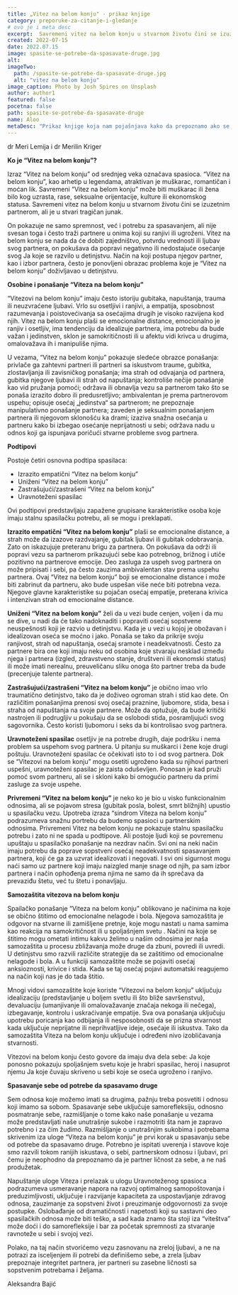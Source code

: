 ```yaml
---
title: „Vitez na belom konju" - prikaz knjige
category: preporuke-za-citanje-i-gledanje
# ovo je i meta desc
excerpt:  Savremeni vitez na belom konju u stvarnom životu čini se izuzetnim partnerom, ali je u stvari tragičan junak.
created: 2022-07-15
date: 2022.07.15
image: spasite-se-potrebe-da-spasavate-druge.jpg
alt:
imageTwo:
  path: /spasite-se-potrebe-da-spasavate-druge.jpg
  alt: "vitez na belom konju"
image_caption: Photo by Josh Spires on Unsplash
author: author1
featured: false
pocetna: false
path: spasite-se-potrebe-da-spasavate-druge
name: Aloo
metaDesc: "Prikaz knjige koja nam pojašnjava kako da prepoznamo ako se ponašamo kao vitez, šta se nalazi u osnovi takvog ponašanja i kako da spasimo sebe od potrebe da spasavamo druge."
---
```

dr Meri Lemija i dr Merilin Kriger

**Ko je “Vitez na belom konju”?**


Izraz “Vitez na belom konju” od srednjeg veka označava spasioca. “Vitez na belom konju”, kao arhetip u legendama, atraktivan je muškarac, romantičan i moćan lik. Savremeni “Vitez na belom konju” može biti muškarac ili žena bilo kog uzrasta, rase, seksualne orijentacije, kulture ili ekonomskog statusa. Savremeni vitez na belom konju u stvarnom životu čini se izuzetnim partnerom, ali je u stvari tragičan junak. 


On pokazuje ne samo spremnost, već i potrebu za spasavanjem, ali nije svesan toga i često traži partnere u onima koji su ranjivi ili ugroženi. Vitez na belom konju se nada da će dobiti zajedništvo, potvrdu vrednosti ili ljubav svog partnera, on pokušava da popravi negativno ili nedostajuće osećanje svog Ja koje se razvilo u detinjstvu. Način na koji postupa njegov partner, kao i izbor partnera, često je ponovljeni obrazac problema koje je “Vitez na belom konju” doživljavao u detinjstvu.

**Osobine i ponašanje “Viteza na belom konju”**

“Vitezovi na belom konju” imaju često istoriju gubitaka, napuštanja, trauma ili neuzvraćene ljubavi. Vrlo su osetljivi i ranjivi, a empatija, sposobnost razumevanja i poistovećivanja sa osećajima drugih je visoko razvijena kod njih. Vitez na belom konju plaši se emocionalne distance, emocionalno je ranjiv i osetljiv, ima tendenciju da idealizuje partnera, ima potrebu da bude važan i jedinstven, sklon je samokritičnosti ili u afektu vidi krivca u drugima, omalovažava ih i manipuliše njima. 

U vezama, “Vitez na belom konju” pokazuje sledeće obrazce ponašanja: privlače ga zahtevni partneri ili partneri sa iskustvom traume, gubitka, zlostavljanja ili zavisničkog ponašanja; ima strah od odvajanja od partnera, gubitka njegove ljubavi ili strah od napuštanja; kontroliše nečije ponašanje kao vid pružanja pomoći; održava ili obnavlja vezu sa partnerom tako što se ponaša izrazito dobro ili predusretljivo; ambivalentan je prema partnerovom uspehu; opisuje osećaj „jedinstva“ sa partnerom; ne prepoznaje manipulativno ponašanje partnera; zaveden je seksualnim ponašanjem partnera ili njegovom sklonošću ka drami; izaziva snažna osećanja u partneru kako bi izbegao osećanje neprijatnosti u sebi; održava nadu u odnos koji ga ispunjava poričući stvarne probleme svog partnera.

**Podtipovi**

Postoje četiri osnovna podtipa spasilaca:

- Izrazito empatični “Vitez na belom konju”
- Uniženi “Vitez na belom konju”
- Zastrašujući/zastrašeni “Vitez na belom konju”
- Uravnoteženi spasilac

Ovi podtipovi predstavljaju zapažene grupisane karakteristike osoba koje imaju stalnu spasilačku potrebu, ali se mogu i preklapati.

**Izrazito empatični “Vitez na belom konju”** plaši se emocionalne distance, a strah može da izazove razdvajanje, gubitak ljubavi ili gubitak odobravanja. Zato on iskazujuje preteranu brigu za partnera. On pokušava da održi ili popravi vezu sa partnerom prikazujući sebe kao potrebnog, brižnog i utiče pozitivno na partnerove emocije. Deo zasluga za uspeh svog partnera on može pripisati i sebi, pa često zauzima ambivalentan stav prema uspehu partnera. Ovaj “Vitez na belom konju” boji se emocionalne distance i može biti zabrinut da partneru, ako bude uspešan više neće biti potrebna veza. Njegove glavne karakteristike su pojačan osećaj empatije, preterana krivica i intenzivan strah od emocionalne distance.

**Uniženi “Vitez na belom konju”** želi da u vezi bude cenjen, voljen i da mu se dive, u nadi da će tako nadoknaditi i popraviti osećaj sopstvene neuspešnosti koji je razvio u detinjstvu. Kada je u vezi u kojoj je obožavan i idealizovan oseća se moćno i jako. Ponaša se tako da prikrije svoju ranjivost, strah od napuštanja, osećaj sramote i neadekvatnosti. Često za partnere bira one koji imaju neku od osobina koje stvaraju nesklad između njega i partnera (izgled, zdravstveno stanje, društveni ili ekonomski status) ili može imati nerealnu, preuveličanu sliku onoga što partner treba da bude (precenjuje talente partnera).

**Zastrašujući/zastrašeni “Vitez na belom konju”** je obično imao vrlo traumatično detinjstvo, tako da je doživeo ogroman strah i stid kao dete. On različitim ponašanjima prenosi svoj osećaj praznine, ljubomore, stida, besa i straha od napuštanja na svoje partnere. Može da optužuje, da bude kritički nastrojen ili podrugljiv u pokušaju da se oslobodi stida, posramljujući svog sagovornika. Često koristi ljubomoru i seks da bi kontrolisao svog partnera.

**Uravnoteženi spasilac** osetljiv je na potrebe drugih, daje podršku i nema problem sa uspehom svog partnera. U pitanju su muškarci i žene koje drugi poštuju. Uravnoteženi spasilac će očekivati isto to i od svog partnera. Dok se “Vitezovi na belom konju” mogu osetiti ugroženo kada su njihovi partneri uspešni, uravnoteženi spasilac je zaista oduševljen. Ponosan je kad pruži pomoć svom partneru, ali se i skloni kako bi omogućio partneru da primi zasluge za svoje uspehe.

**Privremeni “Vitez na belom konju”** je neko ko je bio u visko funkcionalnim odnosima, ali se pojavom stresa (gubitak posla, bolest, smrt bližnjih) upustio u spasilačku vezu. Upotreba izraza “sindrom Viteza na belom konju” podrazumeva snažnu portrebu da budemo spasioci u partnerskim odnosima. Privremeni Vitez na belom konju ne pokazuje stalnu spasilačku potrebu i zato ni ne spada u podtipove. Ali postoje ljudi koji se povremenu upuštaju u spasilačko ponašanje na nezdrav način. Svi oni na neki način imaju potrebu da poprave sopstveni osećaj neadekvatnosti spasavanjem partnera, koji će ga za uzvrat idealizovati i negovati. I svi oni sigurnost mogu naći samo uz partnere koji imaju naizgled manje snage od njih, pa sam izbor partnera i način ophođenja prema njima ne samo da ih sprečava da prevaziđu štetu, već tu štetu i ponavljaju.

**Samozaštita vitezova na belom konju**

Spailačko ponašanje “Viteza na belom konju” oblikovano je načinima na koje se obično štitimo od emocionalne nelagode i bola. Njegova samozaštita je odgovor na stvarne ili zamišljene pretnje, koje mogu nastati u nama samima kao reakcija na samokritičnost ili u spoljašnjem svetu . Načini na koje se štitimo mogu ometati intimu kakvu želimo u našim odnosima jer naša samozaštita u procesu zbližavanja može druge da zbuni, povredi ili uvredi. U detinjstvu smo razvili različite strategije da se zaštitimo od emocionalne nelagode i bola. A u funkciji samozaštite može se pojaviti osećaj anksioznosti, krivice i stida. Kada se taj osećaj pojavi automatski reagujemo na način koji nas je do tada štitio. 

Mnogi vidovi samozaštite koje koriste “Vitezovi na belom konju” uključuju idealizaciju (predstavljanje u boljem svetlu ili što bliže savršenstvu), devaluaciju (umanjivanje ili omalovažavanje značaja nekoga ili nečega), izbegavanje, kontrolu i uskraćivanje empatije. Sva ova ponašanja uključuju upotrebu poricanja kao odbijanja ili nesposobnosti da se prizna stvarnost kada uključuje neprijatne ili neprihvatljive ideje, osećaje ili iskustva. Tako da samozaštita Viteza na belom konju uključuje i određeni nivo izobličavanja stvarnosti.

Vitezovi na belom konju često govore da imaju dva dela sebe: Ja koje ponosno pokazuju spoljašnjem svetu koje je hrabri spasilac, heroj i nasuprot njemu Ja koje čuvaju skriveno u sebi koje se oseća ugroženo i ranjivo.

**Spasavanje sebe od potrebe da spasavamo druge**

Sem odnosa koje možemo imati sa drugima, pažnju treba posvetiti i odnosu koji imamo sa sobom. Spasavanje sebe uključuje samorefleksiju, odnosno posmatranje sebe, razmišljanje o tome kako naše ponašanje u vezama može predstavljati naše unutrašnje sukobe i razmotriti šta nam je zapravo potrebno i za čim žudimo. Razmišljanje o unutrašnjim sukobima i potrebama skrivenim iza uloge “Viteza na belom konju” je prvi korak u spasavanju sebe od potrebe da spasavamo druge. Potrebno je ispitati uverenja i stavove koje smo razvili tokom ranijih iskustava, o sebi, partnerskom odnosu i ljubavi, pri čemu je neophodno da prepoznamo da je partner ličnost za sebe, a ne naš produžetak.

Napuštanje uloge Viteza i prelazak u ulogu Uravnoteženog spasioca podrazumeva usmeravanje napora na razvoj optimalnog samopoštovanja i preduzimljivosti, uključuje i razvijanje kapaciteta za uspostavljanje zdravog odnosa, zauzimanje za sopstveni život i preuzimanje odgovornosti za svoje postupke. Oslobađanje od dramatičnosti i napetosti koji su sastavni deo spasilačkih odnosa može biti teško, a sad kada znamo šta stoji iza “viteštva” može doći i do samorefleksije i bar za početak spremnosti za stvaranje ravnoteže u sebi i svojoj vezi.

Polako, na taj način stvorićemo vezu zasnovanu na zreloj ljubavi, a ne na potrazi za isceljenjem ili potrebi da definišemo sebe, a zrela ljubav prepoznaje integritet partnera, jer partneri su zasebne ličnosti sa sopstvenim potrebama i željama.

Aleksandra Bajić
